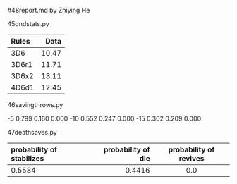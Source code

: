 #48report.md by Zhiying He

45dndstats.py

| Rules | Data |
|:------|-----:|
| 3D6   |10.47 |
| 3D6r1 |11.71 |
| 3D6x2 |13.11 |
| 4D6d1 |12.45 |

46savingthrows.py

-5	0.799	0.160	0.000
-10	0.552	0.247	0.000
-15	0.302	0.209	0.000

47deathsaves.py

| probability of stabilizes | probability of die | probability of revives |
|:--------------------------|-------------------:|:----------------------:| 
|          0.5584           |        0.4416      |           0.0          |
